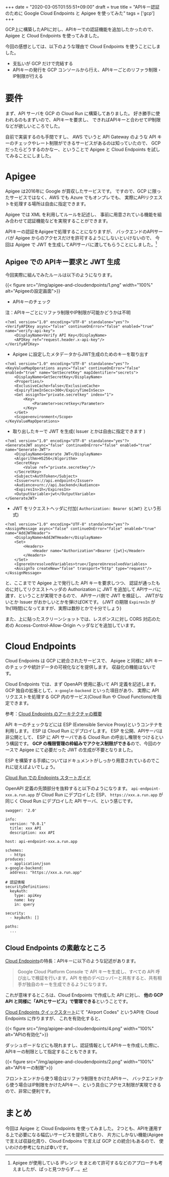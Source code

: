 +++
date = "2020-03-05T01:55:51+09:00"
draft = true
title = "APIキー認証のために Google Cloud Endpoints と Apigee を使ってみた"
tags = ['gcp']
+++

GCP上に構築したAPIに対し、APIキーでの認証機能を追加したかったので、
Apigee と Cloud Endpoints を使ってみました。

今回の感想としては、以下のような理由で Cloud Endpoints を使うことにしました。

* 支払いが GCP だけで完結する
* APIキーの発行を GCP コンソールから行え、APIキーごとのリファラ制限・IP制限が行える
<!--more-->

# 要件

まず、API サーバを GCP の Cloud Run に構築してありました。
好き勝手に使われるのもまずいので、APIキーを要求し、
できればAPIキーと合わせてIP制限などが欲しいところでした。

自前で実装するのも手間ですし、
AWS でいうと API Gateway のような API キーのチェックやレート制限ができるサービスがあるのは知っていたので、
GCP だったらどうするのかなー、ということで Apigee と Cloud Endpoints を試してみることにしました。

# Apigee

Apigee は2016年に Google が買収したサービスです。
ですので、GCP に限ったサービスではなく、AWS でも Azure でもオンプレでも、
実際にAPIリクエストを処理する場所は自由に指定できます。

Apigee では XML を利用してルールを記述し、
事前に用意されている機能を組み合わせて認証機能などを実現することができます。

APIキーの認証をApigeeで処理することになりますが、
バックエンドのAPIサーバが Apigee からのアクセスだけを許可するようにしないといけないので、
今回は Apigee で JWT を生成してAPIサーバに渡してもらうことにしました。[^ref1]

## Apigee での APIキー要求と JWT 生成

今回実際に組んでみたルールは以下のようになります。

{{< figure src="/img/apigee-and-cloudendpoints/1.png" width="100%" alt="Apigeeの設定画面">}}

- APIキーのチェック

注：APIキーごとにリファラ制限やIP制限が可能かどうかは不明

```
<?xml version="1.0" encoding="UTF-8" standalone="yes"?>
<VerifyAPIKey async="false" continueOnError="false" enabled="true" name="verify-api-key">
    <DisplayName>Verify API Key</DisplayName>
    <APIKey ref="request.header.x-api-key"/>
</VerifyAPIKey>
```

- Apigee に設定したメタデータからJWT生成のためのキーを取り出す

```
<?xml version="1.0" encoding="UTF-8" standalone="yes"?>
<KeyValueMapOperations async="false" continueOnError="false" enabled="true" name="GetSecretKey" mapIdentifier="secrets">
    <DisplayName>GetSecretKey</DisplayName>
    <Properties/>
    <ExclusiveCache>false</ExclusiveCache>
    <ExpiryTimeInSecs>300</ExpiryTimeInSecs>
    <Get assignTo="private.secretkey" index="1">
        <Key>
            <Parameter>secretkey</Parameter>
        </Key>
    </Get>
    <Scope>environment</Scope>
</KeyValueMapOperations>
```

- 取り出したキーで JWT を生成( Issuer とかは自由に指定できます )

```
<?xml version="1.0" encoding="UTF-8" standalone="yes"?>
<GenerateJWT async="false" continueOnError="false" enabled="true" name="Generate-JWT">
    <DisplayName>Generate JWT</DisplayName>
    <Algorithm>HS256</Algorithm>
    <SecretKey>
        <Value ref="private.secretkey"/>
    </SecretKey>
    <Subject>AuthToken</Subject>
    <Issuer>urn://api.endpoint</Issuer>
    <Audience>urn://api.backend</Audience>
    <ExpiresIn>1h</ExpiresIn>
    <OutputVariable>jwt</OutputVariable>
</GenerateJWT>
```

- JWT をリクエストヘッダに付加( `Authorization: Bearer ${JWT}` という形式)

```
<?xml version="1.0" encoding="UTF-8" standalone="yes"?>
<AssignMessage async="false" continueOnError="false" enabled="true" name="AddJWTHeader">
    <DisplayName>AddJWTHeader</DisplayName>
    <Set>
        <Headers>
            <Header name="Authorization">Bearer {jwt}</Header>
        </Headers>
    </Set>
    <IgnoreUnresolvedVariables>true</IgnoreUnresolvedVariables>
    <AssignTo createNew="false" transport="http" type="request"/>
</AssignMessage>
```

と、ここまでで Apigee 上で発行した API キーを要求しつつ、
認証が通ったものに対してリクエストヘッダの Authorization に JWT を追加して
APIサーバに渡す、ということが実現できるので、
APiサーバ側で JWT を検証し、
JWTがないとか Issuer がおかしいとかを弾けばOKです。
(JWT の期限 `ExpiresIn` が 1h(1時間)になってますが、実際は数秒とかで十分でしょう)

また、上に貼ったスクリーンショットでは、レスポンスに対し CORS 対応のための
Access-Control-Allow-Origin ヘッダなどを追加しています。

# Cloud Endpoints 

Cloud Endpoints は GCP に統合されたサービスで、
Apigee と同様に API キーのチェックや統計データの可視化などを提供します。
収益化の機能はないです。

Cloud Endpoints では、まず OpenAPI 使用に基いて API 定義を記述します。
GCP 独自の拡張として、`x-google-backend` といった項目があり、
実際に API リクエストを処理する GCP 内のサービス(Cloud Run や Cloud Functions)を指定できます。

参考：[Cloud Endpoints のアーキテクチャの概要](https://cloud.google.com/endpoints/docs/openapi/architecture-overview?hl=ja)

API キーのチェックなどには ESP (Extensible Service Proxy)というコンテナを利用します。
ESP は Cloud Run にデプロイします。
ESP を公開、APIサーバは非公開として、
ESP に API サーバである Cloud Run の呼出し権限をつけるという構図です。
**GCP の権限管理の枠組みでアクセス制限ができる**ので、今回のケースで Apigee にて必要だった JWT の生成が不要となりました。

ESP を構築する手順についてはドキュメントがしっかり用意されているのでこれに従えばよいでしょう。

[Cloud Run での Endpoints スタートガイド](https://cloud.google.com/endpoints/docs/openapi/get-started-cloud-run?hl=ja)

OpenAPI 定義の先頭部分を抜粋すると以下のようになります。
`api-endpoint-xxx.a.run.app` が Cloud Run にデプロイした ESP、
`https://xxx.a.run.app` が同じく Cloud Run にデプロイした API サーバ、という感じです。

```
swagger: '2.0'

info:
  version: "0.0.1"
  title: xxx API
  description: xxx API

host: api-endpoint-xxx.a.run.app

schemes:
  - https
produces:
  - application/json
x-google-backend:
  address: "https://xxx.a.run.app"

# 認証情報
securityDefinitions:
  keyAuth:
    type: apiKey
    name: key
    in: query

security:
  - keyAuth: []

paths:
  ...
```

## Cloud Endpoints の素敵なところ

[Cloud Endpoints](https://cloud.google.com/endpoints?hl=ja)の特長：APIキーに以下のような記述があります。

> Google Cloud Platform Console で API キーを生成し、すべての API 呼び出しで検証を行います。API を他のデベロッパーと共有すると、共有相手が独自のキーを生成できるようになります。

これが意味するところは、Cloud Endpoints で作成した API に対し、
**他の GCP API と同様に「APIとサービス」で管理できる**ということです。

[Cloud Endpoints クイックスタート](https://cloud.google.com/endpoints/docs/quickstart-endpoints?hl=ja)にて
"Airport Codes" というAPIを Cloud Endpoints に作りますが、
これを有効化すると、

{{< figure src="/img/apigee-and-cloudendpoints/4.png" width="100%" alt="APIの有効化">}}

ダッシュボードなどにも現れますし、認証情報としてAPIキーを作成した際に、
APIキーの制限として指定することもできます。

{{< figure src="/img/apigee-and-cloudendpoints/2.png" width="100%" alt="APIキーの制限">}}

フロントエンドから使う場合はリファラ制限をかけたAPIキー、
バックエンドから使う場合はIP制限をかけたAPIキー、という具合にアクセス制限が実現できるので、非常に便利です。

# まとめ

今回は Apigee と Cloud Endpoints を使ってみました。
2つとも、APIを運用する上で必要になる幅広いサービスを提供しており、
片方にしかない機能(Apigeeで言えば収益化周り、Cloud Endpoins で言えば GCP との統合)もあるので、
使いわけの参考になれば幸いです。

[^ref1]:Apigee が使用している IPレンジ をまとめて許可するなどのアプローチも考えましたが、ぱっと見つからず...。
